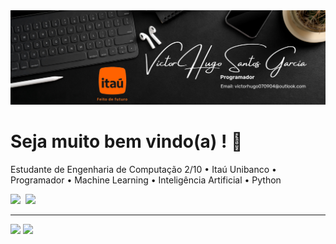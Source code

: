 <img src = 'Banner_read.me.png'>

# Seja muito bem vindo(a) ! 🧡
Estudante de Engenharia de Computação 2/10 • Itaú Unibanco • Programador • Machine Learning • Inteligência Artificial • Python

<img src="https://cdn.jsdelivr.net/gh/devicons/devicon@latest/icons/python/python-original.svg" width='40' heigh='40'/>&nbsp;
<img src="https://cdn.jsdelivr.net/gh/devicons/devicon@latest/icons/anaconda/anaconda-original.svg" width='40' heigh='40'>&nbsp;

---

<div>
  <a href="https://www.linkedin.com/in/victorgarcia0709/" target="_blank"><img src="https://img.shields.io/badge/-LinkedIn-%230077B5?style=for-the-badge&logo=linkedin&logoColor=white" target="_blank"></a>
  <a href="https://medium.com/@victorhugo0709" target="_blank"><img src="https://img.shields.io/badge/Medium-12100E?style=for-the-badge&logo=medium&logoColor=white"></a>

</div>
